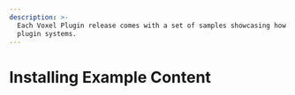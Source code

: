 ```yaml
---
description: >-
  Each Voxel Plugin release comes with a set of samples showcasing how to use
  plugin systems.
---
```


# Installing Example Content

